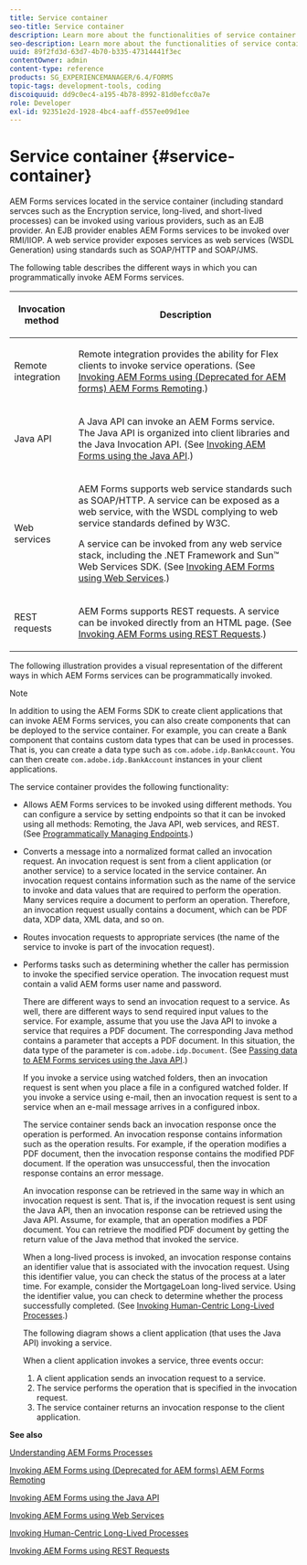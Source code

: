 ```yaml
---
title: Service container
seo-title: Service container
description: Learn more about the functionalities of service container. In addition, the article also describes the different ways in which you can programmatically invoke AEM Forms services.
seo-description: Learn more about the functionalities of service container. In addition, the article also describes the different ways in which you can programmatically invoke AEM Forms services.
uuid: 89f2fd3d-63d7-4b70-b335-47314441f3ec
contentOwner: admin
content-type: reference
products: SG_EXPERIENCEMANAGER/6.4/FORMS
topic-tags: development-tools, coding
discoiquuid: dd9c0ec4-a195-4b78-8992-81d0efcc0a7e
role: Developer
exl-id: 92351e2d-1928-4bc4-aaff-d557ee09d1ee
---
```

# Service container {#service-container}

AEM Forms services located in the service container (including standard servces such as the Encryption service, long-lived, and short-lived processes) can be invoked using various providers, such as an EJB provider. An EJB provider enables AEM Forms services to be invoked over RMI/IIOP. A web service provider exposes services as web services (WSDL Generation) using standards such as SOAP/HTTP and SOAP/JMS.

The following table describes the different ways in which you can programmatically invoke AEM Forms services. 

<table>
 <thead>
  <tr>
   <th><p>Invocation method</p></th> 
   <th><p>Description</p></th> 
  </tr> 
 </thead> 
 <tbody>
  <tr>
   <td><p>Remote integration</p></td> 
   <td><p>Remote integration provides the ability for Flex clients to invoke service operations. (See <a href="/help/forms/developing/invoking-aem-forms-using-remoting.md#invoking-aem-forms-using-remoting">Invoking AEM Forms using (Deprecated for AEM forms) AEM Forms Remoting</a>.)</p></td> 
  </tr> 
  <tr>
   <td><p>Java API</p></td> 
   <td><p>A Java API can invoke an AEM Forms service. The Java API is organized into client libraries and the Java Invocation API. (See <a href="/help/forms/developing/invoking-aem-forms-using-java.md#invoking-aem-forms-using-the-java-api">Invoking AEM Forms using the Java API</a>.)</p></td> 
  </tr> 
  <tr>
   <td><p>Web services</p></td> 
   <td><p>AEM Forms supports web service standards such as SOAP/HTTP. A service can be exposed as a web service, with the WSDL complying to web service standards defined by W3C.</p><p>A service can be invoked from any web service stack, including the .NET Framework and Sun™ Web Services SDK. (See <a href="/help/forms/developing/invoking-aem-forms-using-web.md#invoking-aem-forms-using-web-services">Invoking AEM Forms using Web Services</a>.)</p></td> 
  </tr> 
  <tr>
   <td><p>REST requests</p></td> 
   <td><p>AEM Forms supports REST requests. A service can be invoked directly from an HTML page. (See <a href="/help/forms/developing/invoking-aem-forms-using-rest.md#invoking-aem-forms-using-rest-requests">Invoking AEM Forms using REST Requests</a>.)</p></td> 
  </tr> 
 </tbody> 
</table>

The following illustration provides a visual representation of the different ways in which AEM Forms services can be programmatically invoked.

>[!NOTE]
>
>In addition to using the AEM Forms SDK to create client applications that can invoke AEM Forms services, you can also create components that can be deployed to the service container. For example, you can create a Bank component that contains custom data types that can be used in processes. That is, you can create a data type such as `com.adobe.idp.BankAccount`. You can then create `com.adobe.idp.BankAccount` instances in your client applications.

The service container provides the following functionality:

* Allows AEM Forms services to be invoked using different methods. You can configure a service by setting endpoints so that it can be invoked using all methods: Remoting, the Java API, web services, and REST. (See [Programmatically Managing Endpoints](/help/forms/developing/programmatically-endpoints.md#programmatically-managing-endpoints).)
* Converts a message into a normalized format called an invocation request. An invocation request is sent from a client application (or another service) to a service located in the service container. An invocation request contains information such as the name of the service to invoke and data values that are required to perform the operation. Many services require a document to perform an operation. Therefore, an invocation request usually contains a document, which can be PDF data, XDP data, XML data, and so on. 
* Routes invocation requests to appropriate services (the name of the service to invoke is part of the invocation request). 
* Performs tasks such as determining whether the caller has permission to invoke the specified service operation. The invocation request must contain a valid AEM forms user name and password.

  There are different ways to send an invocation request to a service. As well, there are different ways to send required input values to the service. For example, assume that you use the Java API to invoke a service that requires a PDF document. The corresponding Java method contains a parameter that accepts a PDF document. In this situation, the data type of the parameter is `com.adobe.idp.Document`. (See [Passing data to AEM Forms services using the Java API](/help/forms/developing/invoking-aem-forms-using-java.md#passing-data-to-aem-forms-services-using-the-java-api).)

  If you invoke a service using watched folders, then an invocation request is sent when you place a file in a configured watched folder. If you invoke a service using e-mail, then an invocation request is sent to a service when an e-mail message arrives in a configured inbox.

  The service container sends back an invocation response once the operation is performed. An invocation response contains information such as the operation results. For example, if the operation modifies a PDF document, then the invocation response contains the modified PDF document. If the operation was unsuccessful, then the invocation response contains an error message.

  An invocation response can be retrieved in the same way in which an invocation request is sent. That is, if the invocation request is sent using the Java API, then an invocation response can be retrieved using the Java API. Assume, for example, that an operation modifies a PDF document. You can retrieve the modified PDF document by getting the return value of the Java method that invoked the service.

  When a long-lived process is invoked, an invocation response contains an identifier value that is associated with the invocation request. Using this identifier value, you can check the status of the process at a later time. For example, consider the MortgageLoan long-lived service. Using the identifier value, you can check to determine whether the process successfully completed. (See [Invoking Human-Centric Long-Lived Processes](/help/forms/developing/invoking-human-centric-long-lived.md#invoking-human-centric-long-lived-processes).)

  The following diagram shows a client application (that uses the Java API) invoking a service.

  When a client application invokes a service, three events occur:

    1. A client application sends an invocation request to a service. 
    1. The service performs the operation that is specified in the invocation request.
    1. The service container returns an invocation response to the client application.

**See also**

[Understanding AEM Forms Processes](/help/forms/developing/aem-forms-processes.md#understanding-aem-forms-processes)

[Invoking AEM Forms using (Deprecated for AEM forms) AEM Forms Remoting](/help/forms/developing/invoking-aem-forms-using-remoting.md#invoking-aem-forms-using-remoting)

[Invoking AEM Forms using the Java API](/help/forms/developing/invoking-aem-forms-using-java.md#invoking-aem-forms-using-the-java-api)

[Invoking AEM Forms using Web Services](/help/forms/developing/invoking-aem-forms-using-web.md#invoking-aem-forms-using-web-services)

[Invoking Human-Centric Long-Lived Processes](/help/forms/developing/invoking-human-centric-long-lived.md#invoking-human-centric-long-lived-processes)

[Invoking AEM Forms using REST Requests](/help/forms/developing/invoking-aem-forms-using-rest.md#invoking-aem-forms-using-rest-requests)
